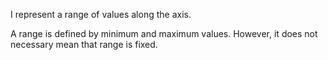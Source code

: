I represent a range of values along the axis.

A range is defined by minimum and maximum values. However, it does not necessary mean that range is fixed. 